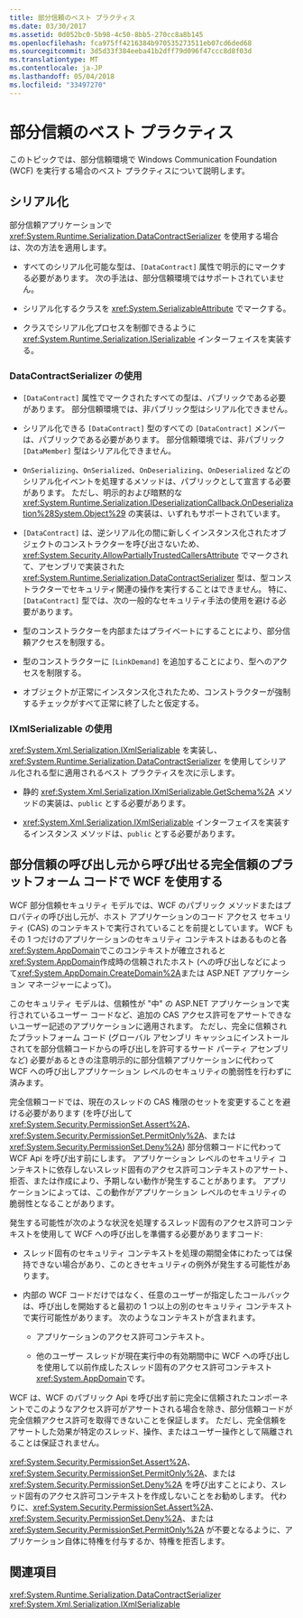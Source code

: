 ```yaml
---
title: 部分信頼のベスト プラクティス
ms.date: 03/30/2017
ms.assetid: 0d052bc0-5b98-4c50-8bb5-270cc8a8b145
ms.openlocfilehash: fca975ff4216384b970535273511eb07cd6ded68
ms.sourcegitcommit: 3d5d33f384eeba41b2dff79d096f47ccc8d8f03d
ms.translationtype: MT
ms.contentlocale: ja-JP
ms.lasthandoff: 05/04/2018
ms.locfileid: "33497270"
---
```

# <a name="partial-trust-best-practices"></a>部分信頼のベスト プラクティス
このトピックでは、部分信頼環境で Windows Communication Foundation (WCF) を実行する場合のベスト プラクティスについて説明します。  
  
## <a name="serialization"></a>シリアル化  
 部分信頼アプリケーションで <xref:System.Runtime.Serialization.DataContractSerializer> を使用する場合は、次の方法を適用します。  
  
-   すべてのシリアル化可能な型は、`[DataContract]` 属性で明示的にマークする必要があります。 次の手法は、部分信頼環境ではサポートされていません。  
  
-   シリアル化するクラスを <xref:System.SerializableAttribute> でマークする。  
  
-   クラスでシリアル化プロセスを制御できるように <xref:System.Runtime.Serialization.ISerializable> インターフェイスを実装する。  
  
### <a name="using-datacontractserializer"></a>DataContractSerializer の使用  
  
-   `[DataContract]` 属性でマークされたすべての型は、パブリックである必要があります。 部分信頼環境では、非パブリック型はシリアル化できません。  
  
-   シリアル化できる `[DataContract]` 型のすべての `[DataContract]` メンバーは、パブリックである必要があります。 部分信頼環境では、非パブリック `[DataMember]` 型はシリアル化できません。  
  
-   `OnSerializing`、`OnSerialized`、`OnDeserializing`、`OnDeserialized` などのシリアル化イベントを処理するメソッドは、パブリックとして宣言する必要があります。 ただし、明示的および暗黙的な <xref:System.Runtime.Serialization.IDeserializationCallback.OnDeserialization%28System.Object%29> の実装は、いずれもサポートされています。  
  
-   `[DataContract]` は、逆シリアル化の間に新しくインスタンス化されたオブジェクトのコンストラクターを呼び出さないため、<xref:System.Security.AllowPartiallyTrustedCallersAttribute> でマークされて、アセンブリで実装された <xref:System.Runtime.Serialization.DataContractSerializer> 型は、型コンストラクターでセキュリティ関連の操作を実行することはできません。 特に、`[DataContract]` 型では、次の一般的なセキュリティ手法の使用を避ける必要があります。  
  
-   型のコンストラクターを内部またはプライベートにすることにより、部分信頼アクセスを制限する。  
  
-   型のコンストラクターに `[LinkDemand]` を追加することにより、型へのアクセスを制限する。  
  
-   オブジェクトが正常にインスタンス化されたため、コンストラクターが強制するチェックがすべて正常に終了したと仮定する。  
  
### <a name="using-ixmlserializable"></a>IXmlSerializable の使用  
 <xref:System.Xml.Serialization.IXmlSerializable> を実装し、<xref:System.Runtime.Serialization.DataContractSerializer> を使用してシリアル化される型に適用されるベスト プラクティスを次に示します。  
  
-   静的 <xref:System.Xml.Serialization.IXmlSerializable.GetSchema%2A> メソッドの実装は、`public` とする必要があります。  
  
-   <xref:System.Xml.Serialization.IXmlSerializable> インターフェイスを実装するインスタンス メソッドは、`public` とする必要があります。  
  
## <a name="using-wcf-from-fully-trusted-platform-code-that-allows-calls-from-partially-trusted-callers"></a>部分信頼の呼び出し元から呼び出せる完全信頼のプラットフォーム コードで WCF を使用する  
 WCF 部分信頼セキュリティ モデルでは、WCF のパブリック メソッドまたはプロパティの呼び出し元が、ホスト アプリケーションのコード アクセス セキュリティ (CAS) のコンテキストで実行されていることを前提としています。 WCF もその 1 つだけのアプリケーションのセキュリティ コンテキストはあるものと各<xref:System.AppDomain>でこのコンテキストが確立されると<xref:System.AppDomain>作成時の信頼されたホスト (への呼び出しなどによって<xref:System.AppDomain.CreateDomain%2A>または ASP.NET アプリケーション マネージャーによって)。  
  
 このセキュリティ モデルは、信頼性が "中" の ASP.NET アプリケーションで実行されているユーザー コードなど、追加の CAS アクセス許可をアサートできないユーザー記述のアプリケーションに適用されます。 ただし、完全に信頼されたプラットフォーム コード (グローバル アセンブリ キャッシュにインストールされてを部分信頼コードからの呼び出しを許可するサード パーティ アセンブリなど) 必要があるときの注意明示的に部分信頼アプリケーションに代わって WCF への呼び出しアプリケーション レベルのセキュリティの脆弱性を行わずに済みます。  
  
 完全信頼コードでは、現在のスレッドの CAS 権限のセットを変更することを避ける必要があります (を呼び出して<xref:System.Security.PermissionSet.Assert%2A>、 <xref:System.Security.PermissionSet.PermitOnly%2A>、または<xref:System.Security.PermissionSet.Deny%2A>) 部分信頼コードに代わって WCF Api を呼び出す前にします。 アプリケーション レベルのセキュリティ コンテキストに依存しないスレッド固有のアクセス許可コンテキストのアサート、拒否、または作成により、予期しない動作が発生することがあります。 アプリケーションによっては、この動作がアプリケーション レベルのセキュリティの脆弱性となることがあります。  
  
 発生する可能性が次のような状況を処理するスレッド固有のアクセス許可コンテキストを使用して WCF への呼び出しを準備する必要がありますコード:  
  
-   スレッド固有のセキュリティ コンテキストを処理の期間全体にわたっては保持できない場合があり、このときセキュリティの例外が発生する可能性があります。  
  
-   内部の WCF コードだけではなく、任意のユーザーが指定したコールバックは、呼び出しを開始すると最初の 1 つ以上の別のセキュリティ コンテキストで実行可能性があります。 次のようなコンテキストが含まれます。  
  
    -   アプリケーションのアクセス許可コンテキスト。  
  
    -   他のユーザー スレッドが現在実行中の有効期間中に WCF への呼び出しを使用して以前作成したスレッド固有のアクセス許可コンテキスト<xref:System.AppDomain>です。  
  
 WCF は、WCF のパブリック Api を呼び出す前に完全に信頼されたコンポーネントでこのようなアクセス許可がアサートされる場合を除き、部分信頼コードが完全信頼アクセス許可を取得できないことを保証します。 ただし、完全信頼をアサートした効果が特定のスレッド、操作、またはユーザー操作として隔離されることは保証されません。  
  
 <xref:System.Security.PermissionSet.Assert%2A>、<xref:System.Security.PermissionSet.PermitOnly%2A>、または <xref:System.Security.PermissionSet.Deny%2A> を呼び出すことにより、スレッド固有のアクセス許可コンテキストを作成しないことをお勧めします。 代わりに、<xref:System.Security.PermissionSet.Assert%2A>、<xref:System.Security.PermissionSet.Deny%2A>、または <xref:System.Security.PermissionSet.PermitOnly%2A> が不要となるように、アプリケーション自体に特権を付与するか、特権を拒否します。  
  
## <a name="see-also"></a>関連項目  
 <xref:System.Runtime.Serialization.DataContractSerializer>  
 <xref:System.Xml.Serialization.IXmlSerializable>
